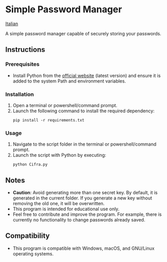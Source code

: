 # Simple Password Manager

[Italian](/ReadMe/IT.md)

A simple password manager capable of securely storing your passwords.

## Instructions

### Prerequisites
- Install Python from the [official website](https://www.python.org/) (latest version) and ensure it is added to the system Path and environment variables.

### Installation
1. Open a terminal or powershell/command prompt.
2. Launch the following command to install the required dependency:
    ```
    pip install -r requirements.txt
    ```

### Usage
1. Navigate to the script folder in the terminal or powershell/command prompt.
2. Launch the script with Python by executing:
    ```
    python Cifra.py
    ```

## Notes
- **Caution**: Avoid generating more than one secret key. By default, it is generated in the current folder. If you generate a new key without removing the old one, it will be overwritten.
- This program is intended for educational use only.
- Feel free to contribute and improve the program. For example, there is currently no functionality to change passwords already saved.

## Compatibility
- This program is compatible with Windows, macOS, and GNU/Linux operating systems.
